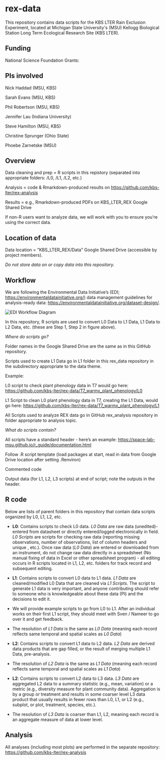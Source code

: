 # rex-data
This repository contains data scripts for the KBS LTER Rain Exclusion Experiment, located at Michigan State University's (MSU) Kellogg Biological Station Long Term Ecological Research Site (KBS LTER).

## Funding
National Science Foundation Grants: 

## PIs involved
Nick Haddad (MSU, KBS)

Sarah Evans (MSU, KBS)

Phil Robertson (MSU, KBS)

Jennifer Lau (Indiana University)

Steve Hamilton (MSU, KBS)

Christine Sprunger (Ohio State)

Phoebe Zarnetske (MSU)


## Overview
Data cleaning and prep = R scripts in this repistory (separated into appropriate folders: /L0, /L1, /L2, etc.)

Analysis = code & Rmarkdown-produced results on https://github.com/kbs-lter/rex-analysis 

Results = e.g., Rmarkdown-produced PDFs on KBS_LTER_REX Google Shared Drive

If non-R users want to analyze data, we will work with you to ensure you’re using the correct data.


## Location of data
Data location = “KBS_LTER_REX/Data” Google Shared Drive (accessible by project members). 

*Do not store data on or copy data into this repository.*


## Workflow
We are following the Environmental Data Initiative’s (EDI; https://environmentaldatainitiative.org/) data management guidelines for analysis-ready data: https://environmentaldatainitiative.org/dataset-design/.

![EDI Workflow Diagram](https://environmentaldatainitiative.files.wordpress.com/2019/04/harmonization_procedure_general.png)

In this repository, R scripts are used to convert L0 Data to L1 Data, L1 Data to L2 Data, etc. (these are Step 1, Step 2 in figure above). 

*Where do scripts go?*

Folder names in the Google Shared Drive are the same as in this GitHub repository. 

Scripts used to create L1 Data go in L1 folder in this rex_data repository in the subdirectory appropriate to the data theme. 


Example: 

L0 script to check plant phenology data in T7 would go here: https://github.com/kbs-lter/rex-data/T7_warmx_plant_phenology/L0

L1 Script to clean L0 plant phenology data in T7, creating the L1 Data, would go here: https://github.com/kbs-lter/rex-data/T7_warmx_plant_phenology/L1 

All Scripts used to analyze REX data go in GitHub rex_analysis repository in folder appropriate to analysis topic.


*What do scripts contain?*

All scripts have a standard header - here’s an example: https://space-lab-msu.github.io/r_guide/documentation.html 

Follow .R script template (load packages at start, read in data from Google Drive location after setting .Renviron)

Commented code

Output data (for L1, L2, L3 scripts) at end of script; note the outputs in the header.

## R code

Below are lists of parent folders in this repository that contain data scripts organized by L0, L1, L2, etc. 

- **L0**: Contains scripts to check L0 data. *L0 Data* are raw data (unedited)- entered from datasheet or directly entered/logged electronically in field. *L0 Scripts* are scripts for checking raw data (reporting missing observations, number of observations, list of column headers and unique , etc.). Once raw data (*L0 Data*) are entered or downloaded from an instrument, do not change raw data directly in a spreadsheet (No manual fixing of data in Excel or other spreadsheet program) - all editing occurs in R scripts located in L1, L2, etc. folders for track record and subsequent editing.


- **L1**: Contains scripts to convert L0 data to L1 data. *L1 Data* are cleaned/modified L0 Data that are cleaned via *L1 Scripts*. The script to generate L1 data is very important, and anyone contributing should refer to someone who is knowledgeable about these data (PI) and the decisions to edit it.

- We will provide example scripts to go from L0 to L1. After an individual works on their first L1 script, they should meet with Sven / Nameer to go over it and get feedback.

- The resolution of *L1 Data* is the same as *L0 Data* (meaning each record reflects same temporal and spatial scales as *L0 Data*)


- **L2**: Contains scripts to convert L1 data to L2 data. *L2 Data* are derived data products that are gap filled, or the result of merging multiple L1 Data, pre-analysis.

- The resolution of *L2 Data* is the same as *L1 Data* (meaning each record reflects same temporal and spatial scales as *L1 Data*)


- **L2**: Contains scripts to convert L2 data to L3 data. *L3 Data* are aggregated L2 data to a summary statistic (e.g., mean, variation) or a metric (e.g., diversity measure for plant community data). Aggregation is by a group or treatment and results in some coarser level L3 data product that usually results in fewer rows than L0, L1, or L2 (e.g., subplot, or plot, treatment, species, etc.). 

- The resolution of *L3 Data* is coarser than L1, L2, meaning each record is an aggregate measure of data at lower level.


## Analysis
All analyses (including most plots) are performed in the separate repository: https://github.com/kbs-lter/rex-analysis
